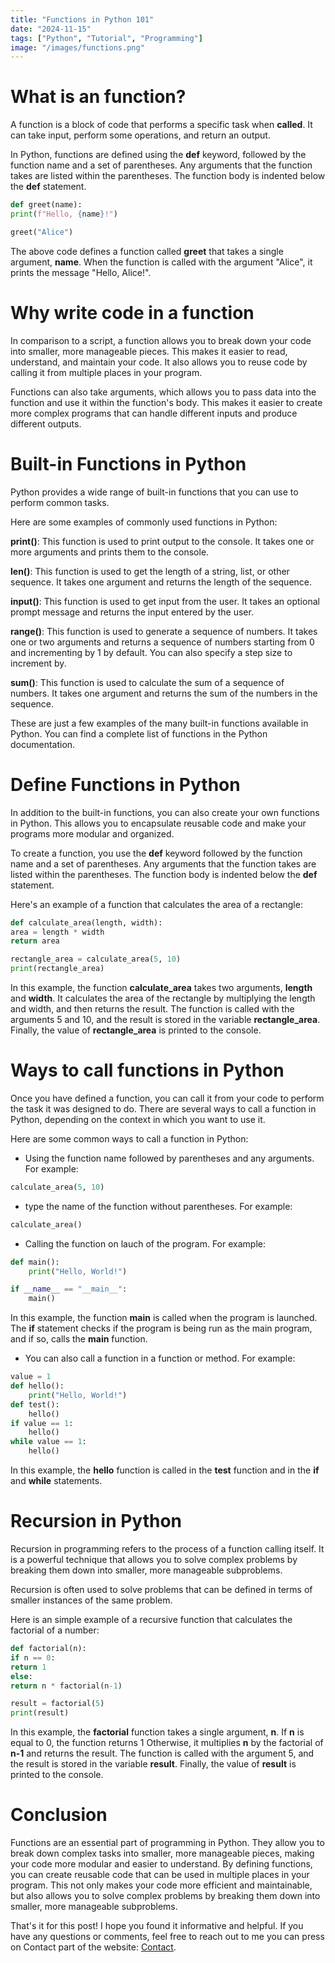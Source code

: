```yaml
---
title: "Functions in Python 101"
date: "2024-11-15"
tags: ["Python", "Tutorial", "Programming"]
image: "/images/functions.png"
---
```


# What is an function?

A function is a block of code that performs a specific task when **called**. It can take input, perform some operations,
and
return an output.

In Python, functions are defined using the **def** keyword, followed by the function name and a set of parentheses. Any
arguments that the function takes are listed within the parentheses. The function body is indented below the **def**
statement.

```python
def greet(name):
print(f"Hello, {name}!")

greet("Alice")
```

The above code defines a function called **greet** that takes a single argument, **name**. When the function is called
with the
argument "Alice", it prints the message "Hello, Alice!".

# Why write code in a function

In comparison to a script, a function allows you to break down your code into smaller, more manageable pieces. This
makes it
easier to read, understand, and maintain your code. It also allows you to reuse code by calling it from multiple places
in your
program.

Functions can also take arguments, which allows you to pass data into the function and use it within the function's
body. This
makes it easier to create more complex programs that can handle different inputs and produce different outputs.

# Built-in Functions in Python

Python provides a wide range of built-in functions that you can use to perform common tasks.

Here are some examples of commonly used functions in Python:

 **print()**: This function is used to print output to the console. It takes one or more arguments and prints them to
  the
  console.

 **len()**: This function is used to get the length of a string, list, or other sequence. It takes one argument and
  returns
  the length of the sequence.

 **input()**: This function is used to get input from the user. It takes an optional prompt message and returns the
  input
  entered by the user.

 **range()**: This function is used to generate a sequence of numbers. It takes one or two arguments and returns a
  sequence
  of numbers starting from 0 and incrementing by 1 by default. You can also specify a step size to increment by.

**sum()**: This function is used to calculate the sum of a sequence of numbers. It takes one argument and returns the
  sum of
  the numbers in the sequence.

These are just a few examples of the many built-in functions available in Python. You can find a complete list of
functions
in the Python documentation.

# Define Functions in Python

In addition to the built-in functions, you can also create your own functions in Python. This allows you to encapsulate
reusable code and make your programs more modular and organized.

To create a function, you use the **def** keyword followed by the function name and a set of parentheses. Any arguments
that
the function takes are listed within the parentheses. The function body is indented below the **def** statement.

Here's an example of a function that calculates the area of a rectangle:

```python
def calculate_area(length, width):
area = length * width
return area

rectangle_area = calculate_area(5, 10)
print(rectangle_area)
```

In this example, the function **calculate_area** takes two arguments, **length** and **width**. It calculates the area
of the
rectangle by multiplying the length and width, and then returns the result. The function is called with the arguments 5
and
10, and the result is stored in the variable **rectangle_area**. Finally, the value of **rectangle_area** is printed to
the
console.

# Ways to call functions in Python

Once you have defined a function, you can call it from your code to perform the task it was designed to do. There are
several
ways to call a function in Python, depending on the context in which you want to use it.

Here are some common ways to call a function in Python:

- Using the function name followed by parentheses and any arguments. For example:

```python
calculate_area(5, 10)
```

- type the name of the function without parentheses. For example:
    
```python
calculate_area()
```

- Calling the function on lauch of the program. For example:

```python
def main():
    print("Hello, World!")

if __name__ == "__main__":
    main()
```

In this example, the function **main** is called when the program is launched. The **if** statement checks if the
program
is being run as the main program, and if so, calls the **main** function.

- You can also call a function in a function or method. For example:

```python
value = 1
def hello():
    print("Hello, World!")
def test():
    hello()
if value == 1:
    hello()
while value == 1:
    hello()
```

In this example, the **hello** function is called in the **test** function and in the **if** and **while** statements.

# Recursion in Python

Recursion in programming refers to the process of a function calling itself. It is a powerful technique that allows you
to solve complex problems by breaking them down into smaller, more manageable subproblems.

Recursion is often used to solve problems that can be defined in terms of smaller instances of the same problem.

Here is an simple example of a recursive function that calculates the factorial of a number:

```python
def factorial(n):
if n == 0:
return 1
else:
return n * factorial(n-1)

result = factorial(5)
print(result)
```

In this example, the **factorial** function takes a single argument, **n**. If **n** is equal to 0, the function returns
1 Otherwise, it multiplies **n** by the factorial of **n-1** and returns the result. The function is called with the
argument 5, and the result is stored in the variable **result**. Finally, the value of **result** is printed to the
console.

# Conclusion

Functions are an essential part of programming in Python. They allow you to break down complex tasks into smaller,
more manageable pieces, making your code more modular and easier to understand. By defining functions, you can create
reusable code that can be used in multiple places in your program. This not only makes your code more efficient and
maintainable, but also allows you to solve complex problems by breaking them down into smaller, more manageable
subproblems.

That's it for this post! I hope you found it informative and helpful. If you have any questions or comments, feel free
to reach out to me you can press on Contact part of the website: [Contact](/contact).
